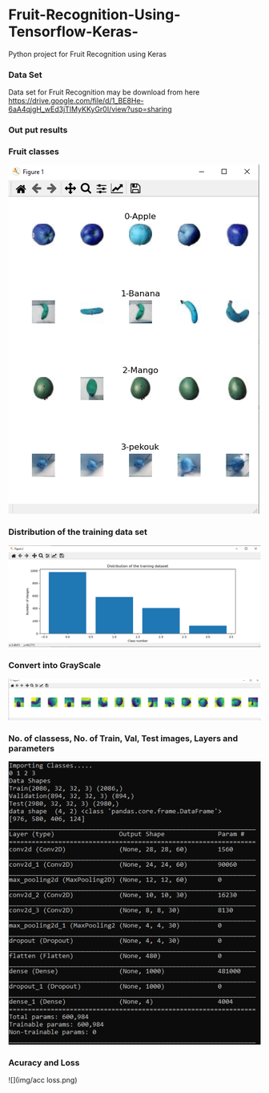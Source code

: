 # Fruit-Recognition-Using-Tensorflow-Keras-
Python project for Fruit Recognition using Keras 
### Data Set
Data set for Fruit Recognition may be download from here https://drive.google.com/file/d/1_BE8He-6aA4qjgH_wEd3jTIMyKKyGr0I/view?usp=sharing
### Out put results 
### Fruit classes
![](img/fruit.png)
### Distribution of the training data set
![](img/distrubutin.png)
### Convert into GrayScale
![](img/grayscale.png)
### No. of classess, No. of Train, Val, Test images, Layers and parameters
![](img/layers.png)
### Acuracy and Loss 
![](img/acc loss.png)


